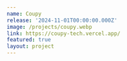 ```yaml
---
name: Coupy
release: '2024-11-01T00:00:00.000Z'
image: /projects/coupy.webp
link: https://coupy-tech.vercel.app/
featured: true
layout: project
---
```

